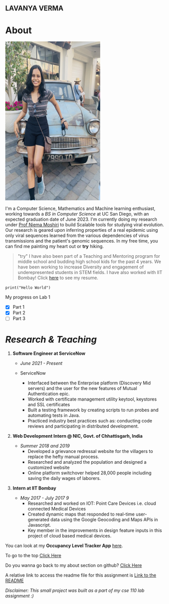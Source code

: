 
## LAVANYA VERMA
# About
<img src="me.jpeg" height="500" width = "300">

 I'm a Computer Science, Mathematics and Machine learning enthusiast, working towards a _BS in Computer Science_ at UC San Diego, with an expected graduation date of June 2023.
	 I'm currently doing my research under [Prof Niema Moshiri](https://niema.net/) to build Scalable tools for studying viral evolution. Our research is geared upon inferring properties of a real epidemic using only viral sequences learned from the various dependencies of virus transmissions and the patient's genomic sequences. In my free time, you can find me painting my heart out or **try** hiking.
> "try"
I have also been part of a Teaching and Mentoring program for middle school and budding high school kids for the past 4 years. We have been working to increase Diversity and engagement of underepresented students in STEM fields.
	 I have also worked with IIT Bombay! Click [here](./ResumeLV.pdf) to see my resume.
```
print("Hello World")
```
 My progress on Lab 1
- [x] Part 1
- [x] Part 2
- [ ] Part 3

# ***Research & Teaching***
1. **Software Engineer at ServiceNow**
   * _June 2021 - Present_
   
    * ServiceNow
      - Interfaced between the Enterprise platform (Discovery Mid servers) and the user for the new features of Mutual Authentication epic.
      - Worked with certificate management utility keytool, keystores and SSL certificates 
      - Built a testing framework by creating scripts to run probes and automating tests in Java.
      - Practiced industry best practices such as: conducting code reviews and participating in distributed development.  

2. **Web Development Intern @ NIC, Govt. of Chhattisgarh, India**
   * _Summer 2018 and 2019_ 
     - Developed a grievance redressal website for the villagers to replace the hefty manual process.
     - Researched and analyzed the population and designed a customized website
     - Online platform switchover helped 28,000 people including saving the daily wages of laborers.
     
3.   **Intern at IIT Bombay**
     * _May 2017 - July 2017 9_ 
       - Researched and worked on IOT: Point Care Devices i.e. cloud connected Medical Devices
       - Created dynamic maps that responded to real-time user-generated data using the Google Geocoding and Maps APIs in Javascript.
       - Key member in the improvements in design feature inputs in this project of cloud based medical devices.

You can look at my **Occupancy Level Tracker App** [here](https://github.com/FiendFyre5/Occupancy_Level_Tracker).

To go to the top [Click Here](#about)

Do you wanna go back to my about section on github? [Click Here](https://github.com/FiendFyre5/Blank//line/index.md#about)

A relative link to access the readme file for this assignment is [Link to the README](README.md)

*Disclaimer: This small project was built as a part of my cse 110 lab assignment :)*

